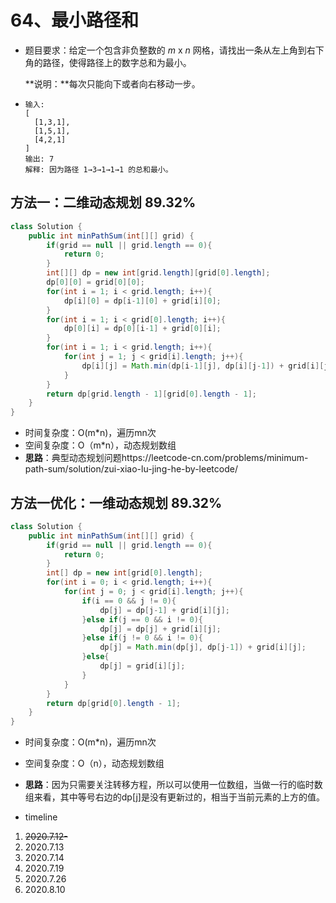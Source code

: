 # 64、最小路径和

- 题目要求：给定一个包含非负整数的 *m* x *n* 网格，请找出一条从左上角到右下角的路径，使得路径上的数字总和为最小。

  **说明：**每次只能向下或者向右移动一步。

- ```
  输入:
  [
    [1,3,1],
    [1,5,1],
    [4,2,1]
  ]
  输出: 7
  解释: 因为路径 1→3→1→1→1 的总和最小。
  ```



## 方法一：二维动态规划 89.32%

```java
class Solution {
    public int minPathSum(int[][] grid) {
        if(grid == null || grid.length == 0){
            return 0;
        }
        int[][] dp = new int[grid.length][grid[0].length];
        dp[0][0] = grid[0][0];
        for(int i = 1; i < grid.length; i++){
            dp[i][0] = dp[i-1][0] + grid[i][0];
        }
        for(int i = 1; i < grid[0].length; i++){
            dp[0][i] = dp[0][i-1] + grid[0][i];
        }
        for(int i = 1; i < grid.length; i++){
            for(int j = 1; j < grid[i].length; j++){
                dp[i][j] = Math.min(dp[i-1][j], dp[i][j-1]) + grid[i][j];
            }
        }
        return dp[grid.length - 1][grid[0].length - 1];
    }
}
```

- 时间复杂度：O(m*n)，遍历mn次
- 空间复杂度：O（m*n），动态规划数组
- **思路**：典型动态规划问题https://leetcode-cn.com/problems/minimum-path-sum/solution/zui-xiao-lu-jing-he-by-leetcode/



## 方法一优化：一维动态规划 89.32%

```java
class Solution {
    public int minPathSum(int[][] grid) {
        if(grid == null || grid.length == 0){
            return 0;
        }
        int[] dp = new int[grid[0].length];
        for(int i = 0; i < grid.length; i++){
            for(int j = 0; j < grid[i].length; j++){
                if(i == 0 && j != 0){
                    dp[j] = dp[j-1] + grid[i][j];
                }else if(j == 0 && i != 0){
                    dp[j] = dp[j] + grid[i][j];
                }else if(j != 0 && i != 0){
                    dp[j] = Math.min(dp[j], dp[j-1]) + grid[i][j];
                }else{
                    dp[j] = grid[i][j];
                }
            }
        }
        return dp[grid[0].length - 1];
    }
}
```

- 时间复杂度：O(m*n)，遍历mn次
- 空间复杂度：O（n），动态规划数组
- **思路**：因为只需要关注转移方程，所以可以使用一位数组，当做一行的临时数组来看，其中等号右边的dp[j]是没有更新过的，相当于当前元素的上方的值。



- timeline

1. ~~2020.7.12-~~
2. 2020.7.13
3. 2020.7.14
4. 2020.7.19
5. 2020.7.26
6. 2020.8.10